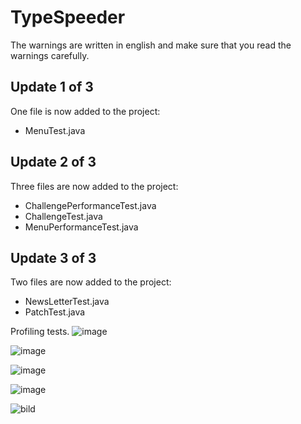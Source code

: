 # TypeSpeeder

The warnings are written in english and make sure that you read the warnings carefully.

## Update 1 of 3
One file is now added to the project:

* MenuTest.java
  
## Update 2 of 3
Three files are now added to the project:

* ChallengePerformanceTest.java
* ChallengeTest.java
* MenuPerformanceTest.java

## Update 3 of 3
Two files are now added to the project:

* NewsLetterTest.java
* PatchTest.java

Profiling tests.
![image](https://github.com/TonyAldervall/TypeSpeeder/assets/145578750/0b04c1b2-59e3-40cb-bc21-3ca5dca5e451)

![image](https://github.com/TonyAldervall/TypeSpeeder/assets/145578750/cff58b6b-d157-4997-a8ae-e6148b2acf89)

![image](https://github.com/TonyAldervall/TypeSpeeder/assets/145578750/a08110af-e746-4bbe-8dbe-8312430c71e4)

![image](https://github.com/TonyAldervall/TypeSpeeder/assets/145578750/573d75f9-5d5c-4281-aab5-c6e6f80afa2b)

![bild](https://github.com/TonyAldervall/TypeSpeeder/assets/145578750/13ff90ea-ba7f-4552-866a-255cfabccc26)
